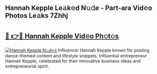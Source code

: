 ## Hannah Kepple Le𝚊k𝚎d N𝚞𝚍e - Part-ara Vid𝚎o Photos Le𝚊ks 7Zhhj

# <h2><a href="http://fbftu8r.evod.top/?m=Hannah+Kepple">🔗 👉🔴 Hannah Kepple Vid𝚎o Ph𝚘t𝚘s</a></h2>

[![Hannah Kepple N𝚞d𝚎s](https://i.imgur.com/8V9OHl7.gif)](http://fbftu8r.evod.top/?m=Hannah+Kepple)
Influencer Hannah Kepple known for posting dance-themed content and lifestyle snippets. Influential entrepreneur Hannah Kepple, celebrated for their innovative business ideas and entrepreneurial spirit. 

